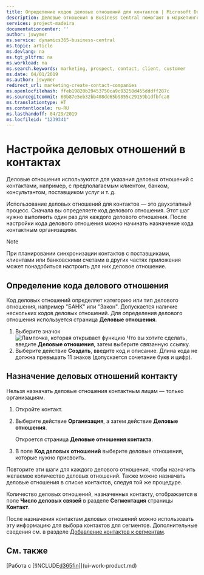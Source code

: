 ```yaml
---
title: Определение кодов деловых отношений для контактов | Microsoft Docs
description: Деловые отношения в Business Central помогают в маркетинге и показывают ваши деловые отношения с потенциальными и текущими клиентами и партнерами, например с банком или с поставщиком услуг.
services: project-madeira
documentationcenter: ''
author: jswymer
ms.service: dynamics365-business-central
ms.topic: article
ms.devlang: na
ms.tgt_pltfrm: na
ms.workload: na
ms.search.keywords: marketing, prospect, contact, client, customer
ms.date: 04/01/2019
ms.author: jswymer
redirect_url: marketing-create-contact-companies
ms.openlocfilehash: ffeb19820b29453750ca9c03258d455dddff287c
ms.sourcegitcommit: 60b87e5eb32bb408dd65b9855c29159b1dfbfca8
ms.translationtype: HT
ms.contentlocale: ru-RU
ms.lasthandoff: 04/29/2019
ms.locfileid: "1239341"
---
```

# <a name="setting-up-business-relations-on-contacts"></a>Настройка деловых отношений в контактах
Деловые отношения используются для указания деловых отношений с контактами, например, с предполагаемым клиентом, банком, консультантом, поставщиком услуг и т. д.

Использование деловых отношений для контактов — это двухэтапный процесс. Сначала вы определяете код делового отношения. Этот шаг нужно выполнить один раз для каждого делового отношения. После настройки кода делового отношения можно начинать назначение кода контактным организациям.

> [!NOTE]  
>   При планировании синхронизации контактов с поставщиками, клиентами или банковскими счетами в других частях приложения может понадобиться настроить для них деловое отношение.

## <a name="to-define-a-business-relation-code"></a>Определение кода делового отношения
Код деловых отношений определяет категорию или тип делового отношения, например "БАНК" или "Закон". Допускается наличие нескольких кодов деловых отношений. Для определения делового отношения используется страница **Деловые отношения**.

1. Выберите значок ![Лампочка, которая открывает функцию Что вы хотите сделать](media/ui-search/search_small.png "Что вы хотите сделать"), введите **Деловые отношения**, затем выберите связанную ссылку.
2. Выберите действие **Создать**, введите код и описание. Длина кода не должна превышать 11 знаков (допускается сочетание букв и цифр).

## <a name="AssignBusRelContact"></a> Назначение деловых отношений контакту
Нельзя назначать деловые отношения контактным лицам — только организациям.

1. Откройте контакт.
2. Выберите действие **Организация**, а затем действие **Деловые отношения**.

    Откроется страница **Деловые отношения контакта**.
3. В поле **Код деловых отношений** выберите деловые отношения, которые нужно присвоить.

Повторите эти шаги для каждого делового отношения, чтобы назначить желаемое количество деловых отношений. Также можно назначать деловые отношения в списке контактов, следуя той же процедуре.

Количество деловых отношений, назначенных контакту, отображается в поле **Число деловых связей** в разделе **Сегментация** страницы **Контакт**.

После назначения контактам деловых отношений можно использовать эту информацию для выбора контактов для сегментов. Дополнительные сведения см. в разделе [Добавление контактов к сегментам](marketing-add-contact-segment.md).

## <a name="see-also"></a>См. также
[Работа с [!INCLUDE[d365fin](includes/d365fin_md.md)]](ui-work-product.md)
